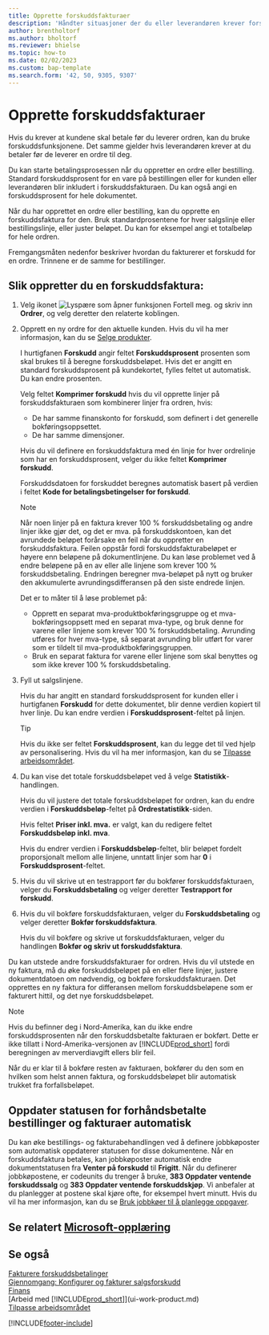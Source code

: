 ```yaml
---
title: Opprette forskuddsfakturaer
description: 'Håndter situasjoner der du eller leverandøren krever forskuddsbetaling. Bruk standardprosentene for hver salgslinje eller bestillingslinje, eller juster beløpet etter behov.'
author: brentholtorf
ms.author: bholtorf
ms.reviewer: bhielse
ms.topic: how-to
ms.date: 02/02/2023
ms.custom: bap-template
ms.search.form: '42, 50, 9305, 9307'
---
```

# <a name="create-prepayment-invoices" />Opprette forskuddsfakturaer

Hvis du krever at kundene skal betale før du leverer ordren, kan du bruke forskuddsfunksjonene. Det samme gjelder hvis leverandøren krever at du betaler før de leverer en ordre til deg.  

Du kan starte betalingsprosessen når du oppretter en ordre eller bestilling. Standard forskuddsprosent for en vare på bestillingen eller for kunden eller leverandøren blir inkludert i forskuddsfakturaen. Du kan også angi en forskuddsprosent for hele dokumentet.

Når du har opprettet en ordre eller bestilling, kan du opprette en forskuddsfaktura for den. Bruk standardprosentene for hver salgslinje eller bestillingslinje, eller juster beløpet. Du kan for eksempel angi et totalbeløp for hele ordren.  

Fremgangsmåten nedenfor beskriver hvordan du fakturerer et forskudd for en ordre. Trinnene er de samme for bestillinger.  

## <a name="to-create-a-prepayment-invoice" />Slik oppretter du en forskuddsfaktura:

1. Velg ikonet ![Lyspære som åpner funksjonen Fortell meg.](media/ui-search/search_small.png "Fortell hva du vil gjøre") og skriv inn **Ordrer**, og velg deretter den relaterte koblingen.  
2. Opprett en ny ordre for den aktuelle kunden. Hvis du vil ha mer informasjon, kan du se [Selge produkter](sales-how-sell-products.md).  

    I hurtigfanen **Forskudd** angir feltet **Forskuddsprosent** prosenten som skal brukes til å beregne forskuddsbeløpet. Hvis det er angitt en standard forskuddsprosent på kundekortet, fylles feltet ut automatisk. Du kan endre prosenten. <!--This percentage is applied to lines where the item on that line does not already specify a prepayment percentage. The prepayment percentage is only copied from the header to lines that do not copy the default prepayment percentage from the item.-->  

    Velg feltet **Komprimer forskudd** hvis du vil opprette linjer på forskuddsfakturaen som kombinerer linjer fra ordren, hvis:  

    - De har samme finanskonto for forskudd, som definert i det generelle bokføringsoppsettet.  
    - De har samme dimensjoner.  

    Hvis du vil definere en forskuddsfaktura med én linje for hver ordrelinje som har en forskuddsprosent, velger du ikke feltet **Komprimer forskudd**.  

    Forskuddsdatoen for forskuddet beregnes automatisk basert på verdien i feltet **Kode for betalingsbetingelser for forskudd**.

    > [!NOTE]
    > Når noen linjer på en faktura krever 100 % forskuddsbetaling og andre linjer ikke gjør det, og det er mva. på forskuddskontoen, kan det avrundede beløpet forårsake en feil når du oppretter en forskuddsfaktura. Feilen oppstår fordi forskuddsfakturabeløpet er høyere enn beløpene på dokumentlinjene. Du kan løse problemet ved å endre beløpene på en av eller alle linjene som krever 100 % forskuddsbetaling. Endringen beregner mva-beløpet på nytt og bruker den akkumulerte avrundingsdifferansen på den siste endrede linjen.
    >
    > Det er to måter til å løse problemet på:
    >
    > * Opprett en separat mva-produktbokføringsgruppe og et mva-bokføringsoppsett med en separat mva-type, og bruk denne for varene eller linjene som krever 100 % forskuddsbetaling. Avrunding utføres for hver mva-type, så separat avrunding blir utført for varer som er tildelt til mva-produktbokføringsgruppen.
    > * Bruk en separat faktura for varene eller linjene som skal benyttes og som ikke krever 100 % forskuddsbetaling.

3. Fyll ut salgslinjene.  

    Hvis du har angitt en standard forskuddsprosent for kunden eller i hurtigfanen **Forskudd** for dette dokumentet, blir denne verdien kopiert til hver linje. Du kan endre verdien i **Forskuddsprosent**-feltet på linjen.  

    > [!TIP]
    > Hvis du ikke ser feltet **Forskuddsprosent**, kan du legge det til ved hjelp av personalisering.  Hvis du vil ha mer informasjon, kan du se [Tilpasse arbeidsområdet](ui-personalization-user.md).

4. Du kan vise det totale forskuddsbeløpet ved å velge **Statistikk**-handlingen.

    Hvis du vil justere det totale forskuddsbeløpet for ordren, kan du endre verdien i **Forskuddsbeløp**-feltet på **Ordrestatistikk**-siden.  

    Hvis feltet **Priser inkl. mva.** er valgt, kan du redigere feltet **Forskuddsbeløp inkl. mva**.  

    Hvis du endrer verdien i **Forskuddsbeløp**-feltet, blir beløpet fordelt proporsjonalt mellom alle linjene, unntatt linjer som har **0** i **Forskuddsprosent**-feltet.  

5. Hvis du vil skrive ut en testrapport før du bokfører forskuddsfakturaen, velger du **Forskuddsbetaling** og velger deretter **Testrapport for forskudd**.  
6. Hvis du vil bokføre forskuddsfakturaen, velger du **Forskuddsbetaling** og velger deretter **Bokfør forskuddsfaktura**.  

    Hvis du vil bokføre og skrive ut forskuddsfakturaen, velger du handlingen **Bokfør og skriv ut forskuddsfaktura**.  

Du kan utstede andre forskuddsfakturaer for ordren. Hvis du vil utstede en ny faktura, må du øke forskuddsbeløpet på en eller flere linjer, justere dokumentdatoen om nødvendig, og bokføre forskuddsfakturaen. Det opprettes en ny faktura for differansen mellom forskuddsbeløpene som er fakturert hittil, og det nye forskuddsbeløpet.  

> [!NOTE]  
> Hvis du befinner deg i Nord-Amerika, kan du ikke endre forskuddsprosenten når den forskuddsbetalte fakturaen er bokført. Dette er ikke tillatt i Nord-Amerika-versjonen av [!INCLUDE[prod_short](includes/prod_short.md)] fordi beregningen av merverdiavgift ellers blir feil.  

 Når du er klar til å bokføre resten av fakturaen, bokfører du den som en hvilken som helst annen faktura, og forskuddsbeløpet blir automatisk trukket fra forfallsbeløpet.  

## <a name="update-the-status-of-prepaid-orders-and-invoices-automatically" />Oppdater statusen for forhåndsbetalte bestillinger og fakturaer automatisk

Du kan øke bestillings- og fakturabehandlingen ved å definere jobbkøposter som automatisk oppdaterer statusen for disse dokumentene. Når en forskuddsfaktura betales, kan jobbkøposter automatisk endre dokumentstatusen fra **Venter på forskudd** til **Frigitt**. Når du definerer jobbkøpostene, er codeunits du trenger å bruke, **383 Oppdater ventende forskuddssalg** og **383 Oppdater ventende forskuddskjøp**. Vi anbefaler at du planlegger at postene skal kjøre ofte, for eksempel hvert minutt. Hvis du vil ha mer informasjon, kan du se [Bruk jobbkøer til å planlegge oppgaver](admin-job-queues-schedule-tasks.md).

## <a name="see-related-microsoft-training" />Se relatert [Microsoft-opplæring](/training/modules/prepayment-invoices-dynamics-365-business-central/)

## <a name="see-also" />Se også

[Fakturere forskuddsbetalinger](finance-invoice-prepayments.md)  
[Gjennomgang: Konfigurer og fakturer salgsforskudd](walkthrough-setting-up-and-invoicing-sales-prepayments.md)  
[Finans](finance.md)  
[Arbeid med [!INCLUDE[prod_short](includes/prod_short.md)]](ui-work-product.md)  
[Tilpasse arbeidsområdet](ui-personalization-user.md)  


[!INCLUDE[footer-include](includes/footer-banner.md)]
